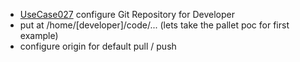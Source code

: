  * [UseCase027](UseCase027.md) configure Git Repository for Developer
  * put at /home/[developer]/code/... (lets take the pallet poc for first example)
  * configure origin for default pull / push

